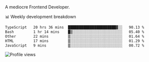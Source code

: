 A mediocre Frontend Developer.

📊 Weekly development breakdown
<!--START_SECTION:waka-->

```txt
TypeScript   20 hrs 36 mins  ██████████████████████▓░░   90.13 %
Bash         1 hr 14 mins    █▒░░░░░░░░░░░░░░░░░░░░░░░   05.40 %
Other        22 mins         ▒░░░░░░░░░░░░░░░░░░░░░░░░   01.64 %
HTML         17 mins         ▒░░░░░░░░░░░░░░░░░░░░░░░░   01.29 %
JavaScript   9 mins          ▒░░░░░░░░░░░░░░░░░░░░░░░░   00.72 %
```

<!--END_SECTION:waka-->

<img src="https://gpvc.arturio.dev/iqbalfasri" alt="Profile views"/>
